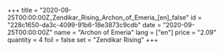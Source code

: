 +++
title = "2020-09-25T00:00:00Z_Zendikar_Rising_Archon_of_Emeria_[en]_false"
id = "228c1650-da3c-4099-91b6-18e3873c9cdb"
date = "2020-09-25T00:00:00Z"
name = "Archon of Emeria"
lang = ["en"]
price = "2.09"
quantity = 4
foil = false
set = "Zendikar Rising"
+++
